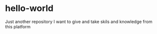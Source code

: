 # hello-world
Just another repository
I want to give and take skils  and knowledge from this platform
